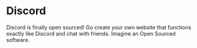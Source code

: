 # Discord
Discord is finally open sourced! Go create your own website that functions exactly like Discord and chat with friends. Imagine an Open Sourced software.
